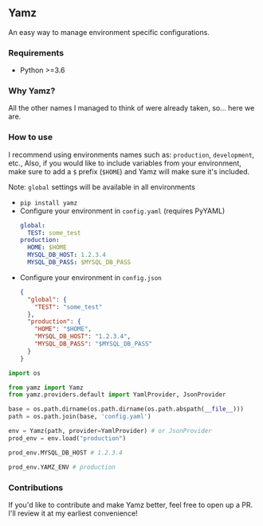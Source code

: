 ## Yamz
An easy way to manage environment specific configurations.


### Requirements
- Python >=3.6


### Why Yamz?
All the other names I managed to think of were already taken, so... here we are.


### How to use
I recommend using environments names such as: `production`, `development`, etc.,
Also, if you would like to include variables from your environment, make sure to add a `$` prefix (`$HOME`) and Yamz will make sure it's included.

Note: `global` settings will be available in all environments

- `pip install yamz`
- Configure your environment in `config.yaml` (requires PyYAML)
    ```yaml
    global:
      TEST: some_test
    production:
      HOME: $HOME
      MYSQL_DB_HOST: 1.2.3.4
      MYSQL_DB_PASS: $MYSQL_DB_PASS
    ```
- Configure your environment in `config.json`
    ```json
    {
      "global": {
        "TEST": "some_test"
      },
      "production": {
        "HOME": "$HOME",
        "MYSQL_DB_HOST": "1.2.3.4",
        "MYSQL_DB_PASS": "$MYSQL_DB_PASS"
      }
    } 
    ```

```python
import os

from yamz import Yamz
from yamz.providers.default import YamlProvider, JsonProvider

base = os.path.dirname(os.path.dirname(os.path.abspath(__file__)))
path = os.path.join(base, 'config.yaml')

env = Yamz(path, provider=YamlProvider) # or JsonProvider
prod_env = env.load("production")

prod_env.MYSQL_DB_HOST # 1.2.3.4

prod_env.YAMZ_ENV # production
```

### Contributions
If you'd like to contribute and make Yamz better, feel free to open up a PR.
I'll review it at my earliest convenience!
